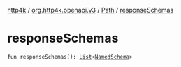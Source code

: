 [http4k](../../index.md) / [org.http4k.openapi.v3](../index.md) / [Path](index.md) / [responseSchemas](./response-schemas.md)

# responseSchemas

`fun responseSchemas(): `[`List`](https://kotlinlang.org/api/latest/jvm/stdlib/kotlin.collections/-list/index.html)`<`[`NamedSchema`](../-named-schema/index.md)`>`